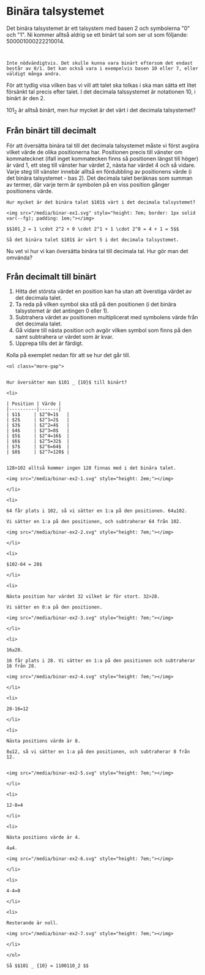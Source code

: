 <style>

</style>

# Binära talsystemet

Det binära talsystemet är ett talsystem med basen 2 och symbolerna "0" och "1".
Ni kommer alltså aldrig se ett binärt tal som ser ut som följande: 500001000222210014.

```admonish question title="Är talet 101 binärt?"


Inte nödvändigtvis. Det skulle kunna vara binärt eftersom det endast består av 0/1. Det kan också vara i exempelvis basen 10 eller 7, eller väldigt många andra. 
```

För att tydlig visa vilken bas vi vill att talet ska tolkas i ska man sätta ett litet försänkt tal precis efter talet. I det decimala talssystemet är notationen 10, i binärt är den 2. 

$101_2$ är alltså binärt, men hur mycket är det värt i det decimala talsystemet?

## Från binärt till decimalt

För att översätta binära tal till det decimala talsystemet måste vi först avgöra vilket värde de olika positionerna har. Positionen precis till vänster om kommatecknet (ifall inget kommatecken finns så positionen längst till höger) är värd 1, ett steg till vänster har värdet 2, nästa har värdet 4 och så vidare. Varje steg till vänster innebär alltså en fördubbling av positionens värde (i det binära talsystemet - bas 2). Det decimala talet beräknas som summan av termer, där varje term är symbolen på en viss position gånger positionens värde. 

```admonish example title="Binärt till decimalt"
Hur mycket är det binära talet $101$ värt i det decimala talsystemet?

<img src="/media/binar-ex1.svg" style="height: 7em; border: 1px solid var(--fg); padding: 1em;"></img>

$$101_2 = 1 \cdot 2^2 + 0 \cdot 2^1 + 1 \cdot 2^0 = 4 + 1 = 5$$

Så det binära talet $101$ är värt 5 i det decimala talsystemet.
```

Nu vet vi hur vi kan översätta binära tal till decimala tal. Hur gör man det omvända?

## Från decimalt till binärt


1. Hitta det största värdet en position kan ha utan att överstiga värdet av det decimala talet.
1. Ta reda på vilken symbol ska stå på den positionen (i det binära talsystemet är det antingen 0 eller 1).
1. Subtrahera värdet av positionen multiplicerat med symbolens värde från det decimala talet.
1. Gå vidare till nästa position och avgör vilken symbol som finns på den samt subtrahera ur värdet som är kvar.
1. Upprepa tills det är färdigt.

Kolla på exemplet nedan för att se hur det går till.

```admonish example title="Decimalt till binärt"
<ol class="more-gap">


Hur översätter man $101 _ {10}$ till binärt?

<li>

| Position | Värde |
|----------|-------|
| $1$     | $2^0=1$   |
| $2$     | $2^1=2$   |
| $3$     | $2^2=4$   |
| $4$     | $2^3=8$   |
| $5$     | $2^4=16$  |
| $6$     | $2^5=32$  |
| $7$     | $2^6=64$  |
| $8$     | $2^7=128$ |


128>102 alltså kommer ingen 128 finnas med i det binära talet.

<img src="/media/binar-ex2-1.svg" style="height: 2em;"></img>

</li>

<li>

64 får plats i 102, så vi sätter en 1:a på den positionen. 64≤102.

Vi sätter en 1:a på den positionen, och subtraherar 64 från 102.

<img src="/media/binar-ex2-2.svg" style="height: 7em;"></img>

</li>

<li>

$102-64 = 28$

</li>

<li>

Nästa position har värdet 32 vilket är för stort. 32>28.

Vi sätter en 0:a på den positionen.

<img src="/media/binar-ex2-3.svg" style="height: 7em;"></img>

</li>

<li>

16≤28.

16 får plats i 28. Vi sätter en 1:a på den positionen och subtraherar 16 från 28.

<img src="/media/binar-ex2-4.svg" style="height: 7em;"></img>

</li>

<li>

28-16=12

</li>

<li>

Nästa positions värde är 8. 

8≤12, så vi sätter en 1:a på den positionen, och subtraherar 8 från 12.


<img src="/media/binar-ex2-5.svg" style="height: 7em;"></img>

</li>

<li>

12-8=4

</li>

<li>

Nästa positions värde är 4. 

4≤4.

<img src="/media/binar-ex2-6.svg" style="height: 7em;"></img>

</li>

<li>

4-4=0

</li>

<li>

Resterande är noll. 

<img src="/media/binar-ex2-7.svg" style="height: 7em;"></img>

</li>

</ol>

Så $$101 _ {10} = 1100110_2 $$
```



